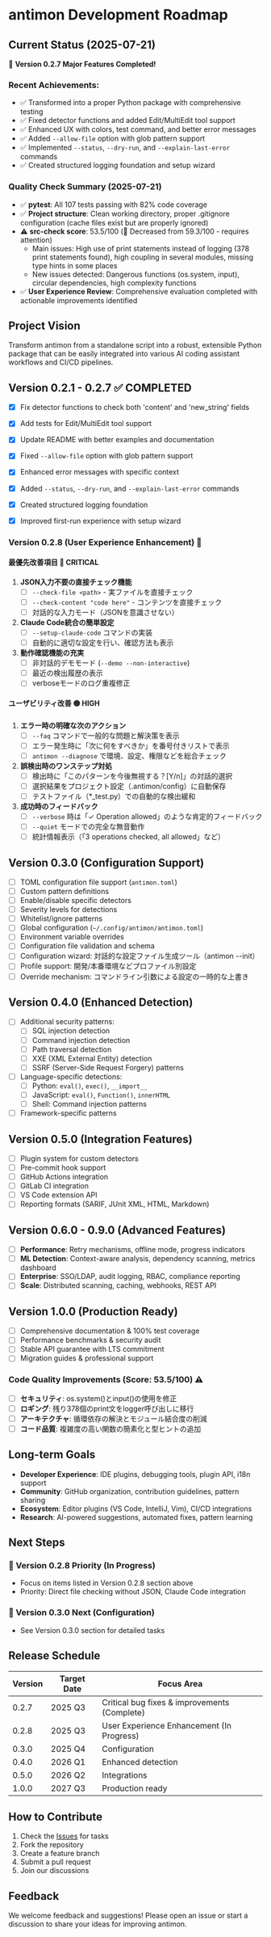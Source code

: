 # antimon Development Roadmap

## Current Status (2025-07-21)

🎉 **Version 0.2.7 Major Features Completed!** 

### Recent Achievements:
- ✅ Transformed into a proper Python package with comprehensive testing
- ✅ Fixed detector functions and added Edit/MultiEdit tool support
- ✅ Enhanced UX with colors, test command, and better error messages
- ✅ Added `--allow-file` option with glob pattern support
- ✅ Implemented `--status`, `--dry-run`, and `--explain-last-error` commands
- ✅ Created structured logging foundation and setup wizard

### Quality Check Summary (2025-07-21)
- ✅ **pytest**: All 107 tests passing with 82% code coverage  
- ✅ **Project structure**: Clean working directory, proper .gitignore configuration (cache files exist but are properly ignored)
- ⚠️ **src-check score**: 53.5/100 (🔴 Decreased from 59.3/100 - requires attention)
  - Main issues: High use of print statements instead of logging (378 print statements found), high coupling in several modules, missing type hints in some places
  - New issues detected: Dangerous functions (os.system, input), circular dependencies, high complexity functions
- ✅ **User Experience Review**: Comprehensive evaluation completed with actionable improvements identified

## Project Vision

Transform antimon from a standalone script into a robust, extensible Python package that can be easily integrated into various AI coding assistant workflows and CI/CD pipelines.


## Version 0.2.1 - 0.2.7 ✅ COMPLETED
- [x] Fix detector functions to check both 'content' and 'new_string' fields
- [x] Add tests for Edit/MultiEdit tool support
- [x] Update README with better examples and documentation
- [x] Fixed `--allow-file` option with glob pattern support
- [x] Enhanced error messages with specific context
- [x] Added `--status`, `--dry-run`, and `--explain-last-error` commands
- [x] Created structured logging foundation
- [x] Improved first-run experience with setup wizard


### Version 0.2.8 (User Experience Enhancement) 🎯

#### 最優先改善項目 🔴 CRITICAL
1. **JSON入力不要の直接チェック機能**
   - [ ] `--check-file <path>` - 実ファイルを直接チェック
   - [ ] `--check-content "code here"` - コンテンツを直接チェック
   - [ ] 対話的な入力モード（JSONを意識させない）

2. **Claude Code統合の簡単設定**
   - [ ] `--setup-claude-code` コマンドの実装
   - [ ] 自動的に適切な設定を行い、確認方法も表示

3. **動作確認機能の充実**
   - [ ] 非対話的デモモード (`--demo --non-interactive`)
   - [ ] 最近の検出履歴の表示
   - [ ] verboseモードのログ重複修正

#### ユーザビリティ改善 🟡 HIGH
1. **エラー時の明確な次のアクション**
   - [ ] `--faq` コマンドで一般的な問題と解決策を表示
   - [ ] エラー発生時に「次に何をすべきか」を番号付きリストで表示
   - [ ] `antimon --diagnose` で環境、設定、権限などを総合チェック

2. **誤検出時のワンステップ対処**
   - [ ] 検出時に「このパターンを今後無視する？[Y/n]」の対話的選択
   - [ ] 選択結果をプロジェクト設定（.antimon/config）に自動保存
   - [ ] テストファイル（*_test.py）での自動的な検出緩和

3. **成功時のフィードバック**
   - [ ] `--verbose` 時は「✓ Operation allowed」のような肯定的フィードバック
   - [ ] `--quiet` モードでの完全な無音動作
   - [ ] 統計情報表示（「3 operations checked, all allowed」など）

## Version 0.3.0 (Configuration Support)
- [ ] TOML configuration file support (`antimon.toml`)
- [ ] Custom pattern definitions
- [ ] Enable/disable specific detectors
- [ ] Severity levels for detections
- [ ] Whitelist/ignore patterns
- [ ] Global configuration (`~/.config/antimon/antimon.toml`)
- [ ] Environment variable overrides
- [ ] Configuration file validation and schema
- [ ] Configuration wizard: 対話的な設定ファイル生成ツール（antimon --init）
- [ ] Profile support: 開発/本番環境などプロファイル別設定
- [ ] Override mechanism: コマンドライン引数による設定の一時的な上書き

## Version 0.4.0 (Enhanced Detection)
- [ ] Additional security patterns:
  - [ ] SQL injection detection
  - [ ] Command injection detection
  - [ ] Path traversal detection
  - [ ] XXE (XML External Entity) detection
  - [ ] SSRF (Server-Side Request Forgery) patterns
- [ ] Language-specific detections:
  - [ ] Python: `eval()`, `exec()`, `__import__`
  - [ ] JavaScript: `eval()`, `Function()`, `innerHTML`
  - [ ] Shell: Command injection patterns
- [ ] Framework-specific patterns

## Version 0.5.0 (Integration Features)
- [ ] Plugin system for custom detectors
- [ ] Pre-commit hook support
- [ ] GitHub Actions integration
- [ ] GitLab CI integration
- [ ] VS Code extension API
- [ ] Reporting formats (SARIF, JUnit XML, HTML, Markdown)

## Version 0.6.0 - 0.9.0 (Advanced Features)
- [ ] **Performance**: Retry mechanisms, offline mode, progress indicators
- [ ] **ML Detection**: Context-aware analysis, dependency scanning, metrics dashboard
- [ ] **Enterprise**: SSO/LDAP, audit logging, RBAC, compliance reporting
- [ ] **Scale**: Distributed scanning, caching, webhooks, REST API

## Version 1.0.0 (Production Ready)
- [ ] Comprehensive documentation & 100% test coverage
- [ ] Performance benchmarks & security audit
- [ ] Stable API guarantee with LTS commitment
- [ ] Migration guides & professional support

### Code Quality Improvements (Score: 53.5/100) ⚠️
- [ ] **セキュリティ**: os.system()とinput()の使用を修正
- [ ] **ロギング**: 残り378個のprint文をlogger呼び出しに移行
- [ ] **アーキテクチャ**: 循環依存の解決とモジュール結合度の削減
- [ ] **コード品質**: 複雑度の高い関数の簡素化と型ヒントの追加

## Long-term Goals

- **Developer Experience**: IDE plugins, debugging tools, plugin API, i18n support
- **Community**: GitHub organization, contribution guidelines, pattern sharing
- **Ecosystem**: Editor plugins (VS Code, IntelliJ, Vim), CI/CD integrations
- **Research**: AI-powered suggestions, automated fixes, pattern learning


## Next Steps

### 🎯 Version 0.2.8 Priority (In Progress)
- Focus on items listed in Version 0.2.8 section above
- Priority: Direct file checking without JSON, Claude Code integration

### 🎯 Version 0.3.0 Next (Configuration)
- See Version 0.3.0 section for detailed tasks



## Release Schedule

| Version | Target Date | Focus Area |
|---------|------------|------------|
| 0.2.7 | 2025 Q3 | Critical bug fixes & improvements (Complete) |
| 0.2.8 | 2025 Q3 | User Experience Enhancement (In Progress) |
| 0.3.0 | 2025 Q4 | Configuration |
| 0.4.0 | 2026 Q1 | Enhanced detection |
| 0.5.0 | 2026 Q2 | Integrations |
| 1.0.0 | 2027 Q3 | Production ready |





## How to Contribute

1. Check the [Issues](https://github.com/yourusername/antimon/issues) for tasks
2. Fork the repository
3. Create a feature branch
4. Submit a pull request
5. Join our discussions

## Feedback

We welcome feedback and suggestions! Please open an issue or start a discussion to share your ideas for improving antimon.


